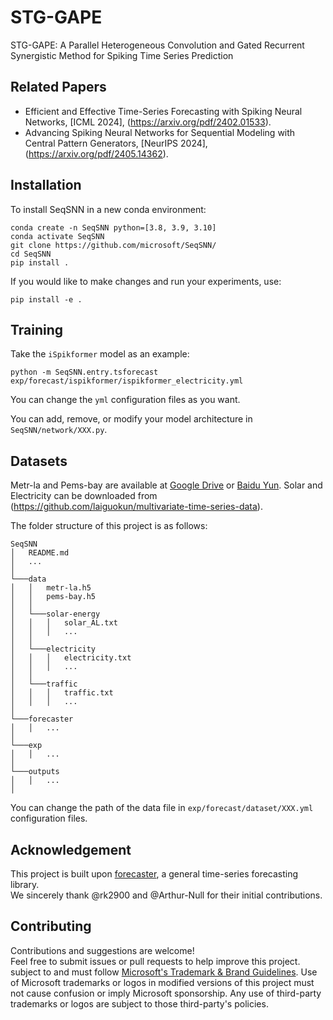 # STG-GAPE
STG-GAPE: A Parallel Heterogeneous Convolution and Gated Recurrent Synergistic Method for Spiking Time Series Prediction


## Related Papers
* Efficient and Effective Time-Series Forecasting with Spiking Neural Networks, [ICML 2024], (https://arxiv.org/pdf/2402.01533).
* Advancing Spiking Neural Networks for Sequential Modeling with Central Pattern Generators, [NeurIPS 2024], (https://arxiv.org/pdf/2405.14362).


## Installation
To install SeqSNN in a new conda environment:
```
conda create -n SeqSNN python=[3.8, 3.9, 3.10]
conda activate SeqSNN
git clone https://github.com/microsoft/SeqSNN/
cd SeqSNN
pip install .
```

If you would like to make changes and run your experiments, use:

`pip install -e .`

## Training
Take the `iSpikformer` model as an example:

`python -m SeqSNN.entry.tsforecast exp/forecast/ispikformer/ispikformer_electricity.yml`

You can change the `yml` configuration files as you want.

You can add, remove, or modify your model architecture in `SeqSNN/network/XXX.py`.

## Datasets

Metr-la and Pems-bay are available at [Google Drive](https://drive.google.com/drive/folders/10FOTa6HXPqX8Pf5WRoRwcFnW9BrNZEIX) or [Baidu Yun](https://pan.baidu.com/s/14Yy9isAIZYdU__OYEQGa_g).
Solar and Electricity can be downloaded from  (https://github.com/laiguokun/multivariate-time-series-data).

The folder structure of this project is as follows:
```
SeqSNN
│   README.md 
│   ...
│
└───data
│   │   metr-la.h5
│   │   pems-bay.h5
│   │
│   └───solar-energy
│   │   │   solar_AL.txt
│   │   │   ...
│   │   
│   └───electricity
│   │   │   electricity.txt
│   │   │   ...
│   │   
│   └───traffic
│   │   │   traffic.txt
│   │   │   ...
│
└───forecaster
│   │   ...
│
└───exp
│   │   ...
│
└───outputs
│   │   ...
│
```
You can change the path of the data file in `exp/forecast/dataset/XXX.yml` configuration files.
## Acknowledgement
This project is built upon [forecaster](https://github.com/Arthur-Null/SRD), a general time-series forecasting library.  
We sincerely thank @rk2900 and @Arthur-Null for their initial contributions.

## Contributing
Contributions and suggestions are welcome!  
Feel free to submit issues or pull requests to help improve this project.
subject to and must follow 
[Microsoft's Trademark & Brand Guidelines](https://www.microsoft.com/en-us/legal/intellectualproperty/trademarks/usage/general).
Use of Microsoft trademarks or logos in modified versions of this project must not cause confusion or imply Microsoft sponsorship.
Any use of third-party trademarks or logos are subject to those third-party's policies.
